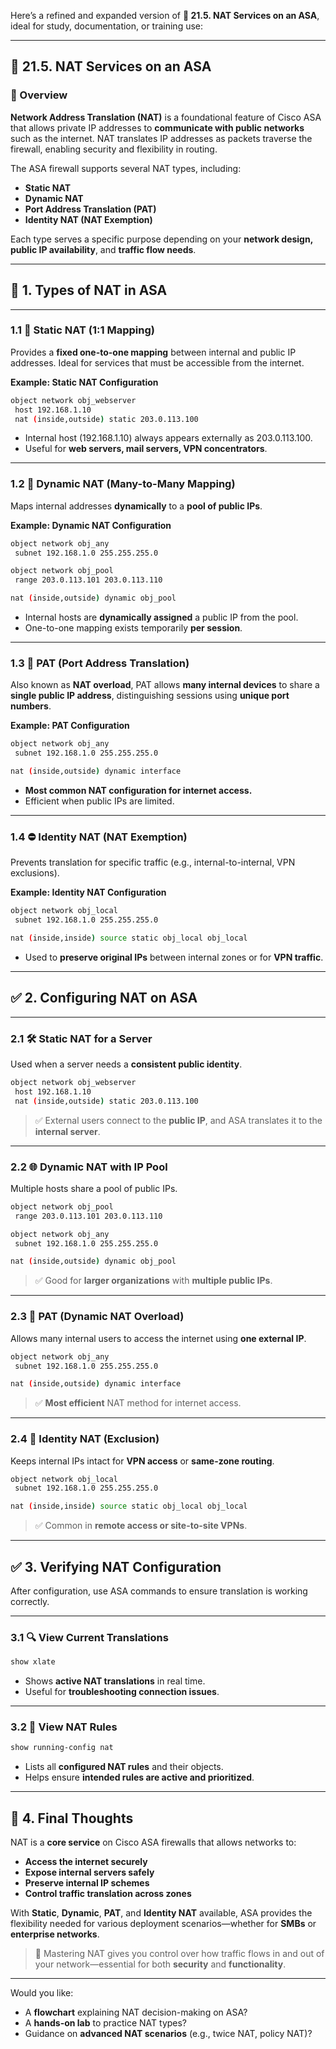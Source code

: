 Here’s a refined and expanded version of **🔐 21.5. NAT Services on an ASA**, ideal for study, documentation, or training use:

---

## 🔐 21.5. NAT Services on an ASA

### 🔎 Overview

**Network Address Translation (NAT)** is a foundational feature of Cisco ASA that allows private IP addresses to **communicate with public networks** such as the internet. NAT translates IP addresses as packets traverse the firewall, enabling security and flexibility in routing.

The ASA firewall supports several NAT types, including:
- **Static NAT**
- **Dynamic NAT**
- **Port Address Translation (PAT)**
- **Identity NAT (NAT Exemption)**

Each type serves a specific purpose depending on your **network design, public IP availability**, and **traffic flow needs**.

---

## 🌟 1. Types of NAT in ASA

---

### 1.1 🔁 Static NAT (1:1 Mapping)

Provides a **fixed one-to-one mapping** between internal and public IP addresses. Ideal for services that must be accessible from the internet.

**Example: Static NAT Configuration**
```bash
object network obj_webserver
 host 192.168.1.10
 nat (inside,outside) static 203.0.113.100
```

- Internal host (192.168.1.10) always appears externally as 203.0.113.100.
- Useful for **web servers, mail servers, VPN concentrators**.

---

### 1.2 🔄 Dynamic NAT (Many-to-Many Mapping)

Maps internal addresses **dynamically** to a **pool of public IPs**.

**Example: Dynamic NAT Configuration**
```bash
object network obj_any
 subnet 192.168.1.0 255.255.255.0

object network obj_pool
 range 203.0.113.101 203.0.113.110

nat (inside,outside) dynamic obj_pool
```

- Internal hosts are **dynamically assigned** a public IP from the pool.
- One-to-one mapping exists temporarily **per session**.

---

### 1.3 🔁 PAT (Port Address Translation)

Also known as **NAT overload**, PAT allows **many internal devices** to share a **single public IP address**, distinguishing sessions using **unique port numbers**.

**Example: PAT Configuration**
```bash
object network obj_any
 subnet 192.168.1.0 255.255.255.0

nat (inside,outside) dynamic interface
```

- **Most common NAT configuration for internet access.**
- Efficient when public IPs are limited.

---

### 1.4 ⛔ Identity NAT (NAT Exemption)

Prevents translation for specific traffic (e.g., internal-to-internal, VPN exclusions).

**Example: Identity NAT Configuration**
```bash
object network obj_local
 subnet 192.168.1.0 255.255.255.0

nat (inside,inside) source static obj_local obj_local
```

- Used to **preserve original IPs** between internal zones or for **VPN traffic**.

---

## ✅ 2. Configuring NAT on ASA

---

### 2.1 🛠 Static NAT for a Server

Used when a server needs a **consistent public identity**.

```bash
object network obj_webserver
 host 192.168.1.10
 nat (inside,outside) static 203.0.113.100
```

> ✅ External users connect to the **public IP**, and ASA translates it to the **internal server**.

---

### 2.2 🌐 Dynamic NAT with IP Pool

Multiple hosts share a pool of public IPs.

```bash
object network obj_pool
 range 203.0.113.101 203.0.113.110

object network obj_any
 subnet 192.168.1.0 255.255.255.0

nat (inside,outside) dynamic obj_pool
```

> ✅ Good for **larger organizations** with **multiple public IPs**.

---

### 2.3 🔁 PAT (Dynamic NAT Overload)

Allows many internal users to access the internet using **one external IP**.

```bash
object network obj_any
 subnet 192.168.1.0 255.255.255.0

nat (inside,outside) dynamic interface
```

> ✅ **Most efficient** NAT method for internet access.

---

### 2.4 🚫 Identity NAT (Exclusion)

Keeps internal IPs intact for **VPN access** or **same-zone routing**.

```bash
object network obj_local
 subnet 192.168.1.0 255.255.255.0

nat (inside,inside) source static obj_local obj_local
```

> ✅ Common in **remote access or site-to-site VPNs**.

---

## ✅ 3. Verifying NAT Configuration

After configuration, use ASA commands to ensure translation is working correctly.

---

### 3.1 🔍 View Current Translations
```bash
show xlate
```

- Shows **active NAT translations** in real time.
- Useful for **troubleshooting connection issues**.

---

### 3.2 🧾 View NAT Rules
```bash
show running-config nat
```

- Lists all **configured NAT rules** and their objects.
- Helps ensure **intended rules are active and prioritized**.

---

## 🚀 4. Final Thoughts

NAT is a **core service** on Cisco ASA firewalls that allows networks to:
- **Access the internet securely**
- **Expose internal servers safely**
- **Preserve internal IP schemes**
- **Control traffic translation across zones**

With **Static**, **Dynamic**, **PAT**, and **Identity NAT** available, ASA provides the flexibility needed for various deployment scenarios—whether for **SMBs** or **enterprise networks**.

> 🎯 Mastering NAT gives you control over how traffic flows in and out of your network—essential for both **security** and **functionality**.

---

Would you like:
- A **flowchart** explaining NAT decision-making on ASA?
- A **hands-on lab** to practice NAT types?
- Guidance on **advanced NAT scenarios** (e.g., twice NAT, policy NAT)?
